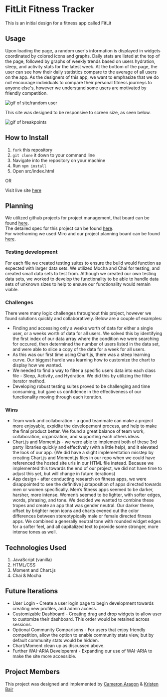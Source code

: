 # FitLit Fitness Tracker

This is an initial design for a fitness app called FitLit

## Usage

Upon loading the page, a random user's information is displayed in widgets coordinated by colored icons and graphs. Daily stats are listed at the top of the page, followed by graphs of weekly trends based on users hydration, sleep, and activity stats for the latest week. At the bottom of the page, the user can see how their daily statistics compare to the average of all users on the app. As the designers of this app, we want to emphasize that we do not encourage individuals to compare their personal fitness journeys to anyone else's, however we understand some users are motivated by friendly competition.

![gif of site/random user](https://media.giphy.com/media/kOlOOCfu7kQEe60iaW/giphy.gif)

This site was designed to be responsive to screen size, as seen below.

![gif of breakpoints](https://media.giphy.com/media/UJmCUzW7VOLeB4tHRZ/giphy.gif)


## How to Install
1. `fork` this repository
2. `git clone` it down to your command line
3. Navigate into the repository on your machine
4. Run `npm install`
5. Open src/index.html

OR

Visit live site [here](https://kristenmb.github.io/fitlit-starter-kit/src/)

## Planning
We utilized github projects for project management, that board can be found [here](https://github.com/kristenmb/fitlit-starter-kit/projects/1). <br>
The detailed spec for this project can be found [here](http://frontend.turing.io/projects/fitlit.html). <br>
For wireframing we used Miro and our project planning board can be found [here](https://miro.com/app/board/o9J_kgeLwdg=/).

### Testing development
For each file we created testing suites to ensure the build would function as expected with larger data sets. We utilized Mocha and Chai for testing, and created small data sets to test from. Although we created our own testing data sets, we worked to develop the functionality to be able to handle data sets of unknown sizes to help to ensure our functionality would remain viable. 

### Challenges
There were many logic challenges throughout this project, however we found solutions quickly and collaboratively. Below are a couple of examples:
   * Finding and accessing only a weeks worth of data for either a single user, or a weeks worth of data for all users. We solved this by identifying the first index of our data array where the condition we were searching for occured, then determined the number of users listed in the data set, and were able to slice a copy of the data for a week for all users.
   * As this was our first time using Chart.js, there was a steep learning curve. Our biggest hurdle was learning how to customize the chart to display how we wanted. 
   * We needed to find a way to filter a specific users data into each class file - Sleep, Activity, and Hydration. We did this by utilizing the filter iterator method.
   * Developing robust testing suites proved to be challenging and time consuming, but gave us confidence in the effectiveness of our functionality moving through each iteration.  

### Wins
   * Team work and collaboration - a good teammate can make a project more enjoyable, expidite the developement process, and help to make the final product better. We found a great balance of team work, collaboration, organization, and supporting each others ideas. 
   * Chart.js and Moment.js - we were able to implement both of these 3rd party libraries quickly and effectively (with a little help), and it elevated the look of our app. (We did have a slight implementation misstep by creating Chart.js and Moment.js files in our repo when we could have referenced the hosted site urls in our HTML file instead. Because we implemented this towards the end of our project, we did not have time to adjust this yet, but will change in future iterations)
   * App design - after conducting research on fitness apps, we were disappointed to see the definitive juxtaposition of apps directed towards men or women specifically. Men’s fitness apps seemed to be darker, harsher, more intense. Women’s seemed to be lighter, with softer edges, words, phrasing, and tone. We decided we wanted to combine these tropes and create an app that was gender neutral. Our darker theme, offset by brighter neon icons and charts evened out the color differences between stereotypically male or female directed fitness apps. We combined a generally neutral tone with rounded widget edges for a softer feel, and all capitalized text to provide some stronger, more intense tones as well. 


## Technologies Used
1. JavaScript (vanilla)
2. HTML/CSS
3. Moment and Chart.js
4. Chai & Mocha

## Future Iterations
   * User Login - Create a user login page to begin development towards creating new profiles, and admin access.  
   * Customizable Dashboard - Creating drag and drop widgets to allow user to customize their dashboard. This order would be retained across sessions. 
   * Optional Community Comparisons - For users that enjoy friendly competition, allow the option to enable community stats view, but by default community stats would be hidden. 
   * Chart/Moment clean up as discussed above.
   * Further WAI-ARIA Developemnt - Expanding our use of WAI-ARIA to make the site more accessible. 


## Project Members
This project was designed and implemented by [Cameron Aragon](https://github.com/caragon4695) & [Kristen Bair](https://github.com/kristenmb)


